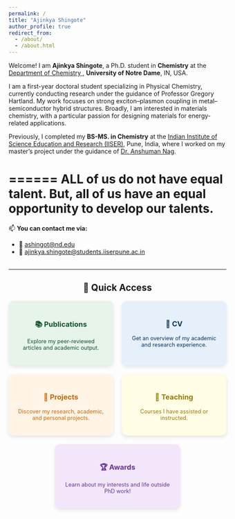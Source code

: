 ```yaml
---
permalink: /
title: "Ajinkya Shingote"
author_profile: true
redirect_from: 
  - /about/
  - /about.html
---
```


Welcome! I am **Ajinkya Shingote**, a Ph.D. student in **Chemistry** at the [Department of Chemistry ](https://acms.nd.edu/), **University of Notre Dame**, IN, USA.

I am a first-year doctoral student specializing in Physical Chemistry, currently conducting research under the guidance 
of Professor Gregory Hartland. My work focuses on strong exciton–plasmon coupling in metal–semiconductor hybrid 
structures. Broadly, I am interested in materials chemistry, with a particular passion for designing materials for 
energy-related applications.

Previously, I completed my **BS-MS. in Chemistry** at the [Indian Institute of Science Education and Research (IISER)](https://www.iiserpune.ac.in/), Pune, India, where I worked on my master’s project under the guidance of [Dr.  Anshuman Nag](https://www.iiserpune.ac.in/faculty/).

======
ALL of us do not have equal talent. But, all of us have an equal opportunity to develop our talents.
======

📫 **You can contact me via:**

- 📧 ashingot@nd.edu
- 📧 ajinkya.shingote@students.iiserpune.ac.in

<hr style="margin-top: 2rem;">

<h2 style="text-align: center;">🔗 Quick Access</h2>

<div style="display: flex; flex-wrap: wrap; justify-content: center; gap: 20px; margin-top: 1rem;">

  <a href="publications/" style="flex: 1 1 200px; max-width: 250px; text-align: center; padding: 20px; border-radius: 12px; background-color: #e6f4ea; box-shadow: 0 4px 8px rgba(0,0,0,0.1); text-decoration: none; color: #14532d;">
  <h3>📚 Publications</h3>
  <p style="font-size: 0.9em;">Explore my peer-reviewed articles and academic output.</p>
  </a>

  <a href="files/CV.pdf" style="flex: 1 1 200px; max-width: 250px; text-align: center; padding: 20px; border-radius: 12px; background-color: #e6f0fa; box-shadow: 0 4px 8px rgba(0,0,0,0.1); text-decoration: none; color: #003366;">
    <h3>📄 CV</h3>
    <p style="font-size: 0.9em;">Get an overview of my academic and research experience.</p>
  </a>
    
  <a href="project/" style="flex: 1 1 200px; max-width: 250px; text-align: center; padding: 20px; border-radius: 12px; background-color: #fff4e6; box-shadow: 0 4px 8px rgba(0,0,0,0.1); text-decoration: none; color: #cc6600;">
    <h3>🧠 Projects</h3>
    <p style="font-size: 0.9em;">Discover my research, academic, and personal projects.</p>
  </a>

  <a href="teaching/" style="flex: 1 1 200px; max-width: 250px; text-align: center; padding: 20px; border-radius: 12px; background-color: #fffde6; box-shadow: 0 4px 8px rgba(0,0,0,0.1); text-decoration: none; color: #997a00;">
    <h3>📘 Teaching</h3>
    <p style="font-size: 0.9em;">Courses I have assisted or instructed.</p>
  </a>

  <a href="year-archive/" style="flex: 1 1 200px; max-width: 250px; text-align: center; padding: 20px; border-radius: 12px; background-color: #f3e6fa; box-shadow: 0 4px 8px rgba(0,0,0,0.1); text-decoration: none; color: #663399;">
    <h3>🏆 Awards</h3>
    <p style="font-size: 0.9em;">Learn about my interests and life outside PhD work!</p>
  </a>

</div>